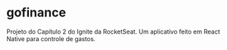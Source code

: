 # gofinance
Projeto do Capítulo 2 do Ignite da RocketSeat. Um aplicativo feito em React Native para controle de gastos.
